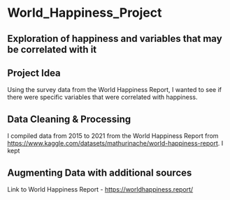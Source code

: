 # World_Happiness_Project
## Exploration of happiness and variables that may be correlated with it

## Project Idea 
Using the survey data from the World Happiness Report, I wanted to see if there were specific variables that were correlated with happiness. 

## Data Cleaning & Processing
I compiled data from 2015 to 2021 from the World Happiness Report from https://www.kaggle.com/datasets/mathurinache/world-happiness-report.
I kept

## Augmenting Data with additional sources
Link to World Happiness Report - https://worldhappiness.report/
